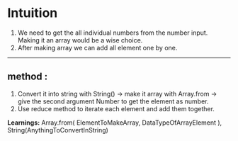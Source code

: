 # Intuition

1. We need to get the all individual numbers from the number input. Making it an array would be a wise choice.
2. After making array we can add all element one by one.

<hr/>

## method :

1. Convert it into string with String() -> make it array with Array.from -> give the second argument Number to get the element as number.
2. Use reduce method to iterate each element and add them together.

**Learnings:** Array.from( ElementToMakeArray, DataTypeOfArrayElement ), String(AnythingToConvertInString)

